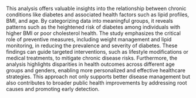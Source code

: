 This analysis offers valuable insights into the relationship between chronic conditions like diabetes and associated health factors such as lipid profiles, BMI, and age. By categorizing data into meaningful groups, it reveals patterns such as the heightened risk of diabetes among individuals with higher BMI or poor cholesterol health. The study emphasizes the critical role of preventive measures, including weight management and lipid monitoring, in reducing the prevalence and severity of diabetes. These findings can guide targeted interventions, such as lifestyle modifications or medical treatments, to mitigate chronic disease risks. Furthermore, the analysis highlights disparities in health outcomes across different age groups and genders, enabling more personalized and effective healthcare strategies. This approach not only supports better disease management but also contributes to broader public health improvements by addressing root causes and promoting early detection.
